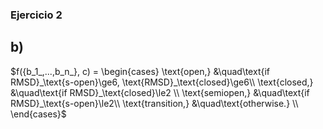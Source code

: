 ### Ejercicio 2
## b) 
$f({b_1_,...,b_n_}, c) = 
     \begin{cases}
       \text{open,} &\quad\text{if RMSD}_\text{s-open}\ge6, \text{RMSD}_\text{closed}\ge6\\
       \text{closed,} &\quad\text{if RMSD}_\text{closed}\le2 \\
       \text{semiopen,} &\quad\text{if RMSD}_\text{s-open}\le2\\
       \text{transition,} &\quad\text{otherwise.} \\ 
     \end{cases}$
